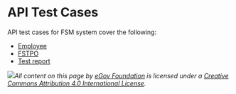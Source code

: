 # API Test Cases

API test cases for FSM system cover the following:

* [Employee](api-test-cases-for-fsm-system-employee.md)
* [FSTPO](api-test-cases-for-fsm-system-fstpo.md)
* [Test report](test-report.md)

[​​![](https://i.creativecommons.org/l/by/4.0/80x15.png)​](http://creativecommons.org/licenses/by/4.0/)_All content on this page by_ [_eGov Foundation_](https://egov.org.in/) _is licensed under a_ [_Creative Commons Attribution 4.0 International License_](http://creativecommons.org/licenses/by/4.0/)_._
